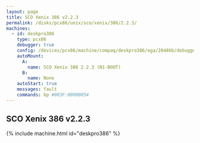 ```yaml
---
layout: page
title: SCO Xenix 386 v2.2.3
permalink: /disks/pcx86/unix/sco/xenix/386/2.2.3/
machines:
  - id: deskpro386
    type: pcx86
    debugger: true
    config: /devices/pcx86/machine/compaq/deskpro386/ega/2048kb/debugger/machine.xml
    autoMount:
      A:
        name: SCO Xenix 386 2.2.3 (N1-BOOT)
      B:
        name: None
    autoStart: true
    messages: fault
    commands: bp #003F:00000054
---
```


SCO Xenix 386 v2.2.3
--------------------

{% include machine.html id="deskpro386" %}
